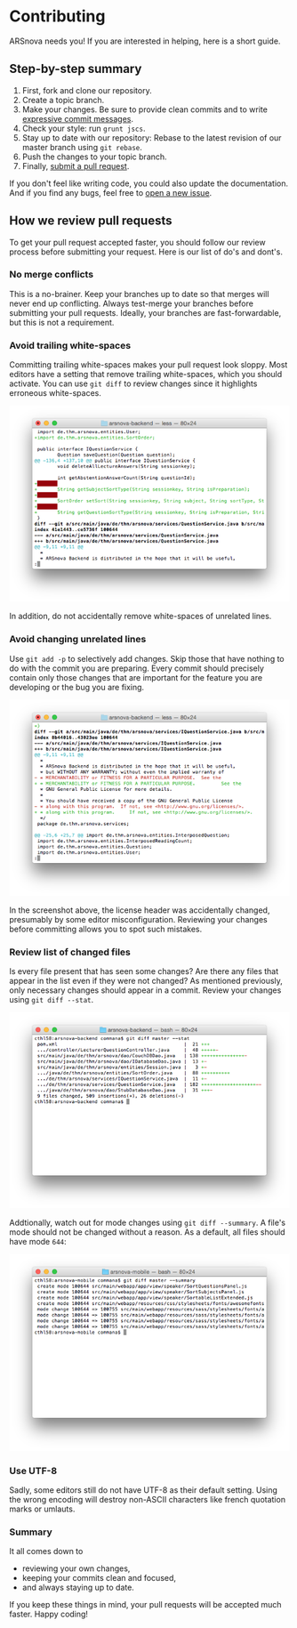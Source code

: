 # Contributing

ARSnova needs you! If you are interested in helping, here is a short guide.

## Step-by-step summary

1. First, fork and clone our repository.
2. Create a topic branch.
3. Make your changes. Be sure to provide clean commits and to write [expressive commit messages][commit-message].
4. Check your style: run `grunt jscs`.
5. Stay up to date with our repository: Rebase to the latest revision of our master branch using `git rebase`.
6. Push the changes to your topic branch.
7. Finally, [submit a pull request][pull-request].

If you don't feel like writing code, you could also update the documentation. And if you find any bugs, feel free to [open a new issue][new-issue].

[commit-message]: http://tbaggery.com/2008/04/19/a-note-about-git-commit-messages.html
[pull-request]: https://github.com/thm-projects/arsnova-mobile/compare/
[new-issue]: https://github.com/thm-projects/arsnova-mobile/issues/new

## How we review pull requests

To get your pull request accepted faster, you should follow our review process before submitting your request. Here is our list of do's and dont's.

### No merge conflicts

This is a no-brainer. Keep your branches up to date so that merges will never end up conflicting. Always test-merge your branches before submitting your pull requests. Ideally, your branches are fast-forwardable, but this is not a requirement.

### Avoid trailing white-spaces

Committing trailing white-spaces makes your pull request look sloppy. Most editors have a setting that remove trailing white-spaces, which you should activate. You can use `git diff` to review changes since it highlights erroneous white-spaces.

![Erroneuous white-spaces are highlighted](src/main/webapp/resources/images/documentation/trailing_whitespaces.png "Output of `git diff`")

In addition, do not accidentally remove white-spaces of unrelated lines.

### Avoid changing unrelated lines

Use `git add -p` to selectively add changes. Skip those that have nothing to do with the commit you are preparing. Every commit should precisely contain only those changes that are important for the feature you are developing or the bug you are fixing.

![Unrelated lines are changed](src/main/webapp/resources/images/documentation/unwanted_changes.png "Output of `git diff`")

In the screenshot above, the license header was accidentally changed, presumably by some editor misconfiguration. Reviewing your changes before committing allows you to spot such mistakes.

### Review list of changed files

Is every file present that has seen some changes? Are there any files that appear in the list even if they were not changed? As mentioned previously, only necessary changes should appear in a commit. Review your changes using `git diff --stat`.

![List of files that have been changed](src/main/webapp/resources/images/documentation/affected_files.png "Output of `git diff --summary`")

Addtionally, watch out for mode changes using `git diff --summary`. A file's mode should not be changed without a reason. As a default, all files should have mode `644`:

![Mode of four files has been changed](src/main/webapp/resources/images/documentation/mode_changes.png "Output of `git diff --summary`")

### Use UTF-8

Sadly, some editors still do not have UTF-8 as their default setting. Using the wrong encoding will destroy non-ASCII characters like french quotation marks or umlauts.

### Summary

It all comes down to

* reviewing your own changes,
* keeping your commits clean and focused,
* and always staying up to date.

If you keep these things in mind, your pull requests will be accepted much faster. Happy coding!
